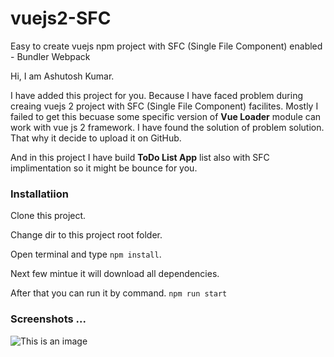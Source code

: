 # vuejs2-SFC
Easy to create vuejs npm project with SFC (Single File Component) enabled - Bundler Webpack

Hi, I am Ashutosh Kumar.
   
I have added this project for you. Because I have faced problem during creaing vuejs 2 project with SFC (Single File Component) facilites. Mostly I failed to get this becuase some specific version of **Vue Loader** module can work with vue js 2 framework. I have found the solution of problem solution. That why it decide to upload it on GitHub.

And in this project I have build **ToDo List App** list also with SFC implimentation so it might be bounce for you.


### Installatiion 

Clone this project.

Change dir to this project root folder.

Open terminal and type ```npm install```.

Next few mintue it will download all dependencies.

After that you can run it by command.
   `npm run start`

### Screenshots ...

![This is an image](https://github.com/astokum/vuejs2-SFC/blob/main/screenshots/Creating%20vuejs2%20npm%20project%20sfc.png)
